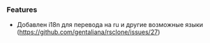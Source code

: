 ### Features

- Добавлен i18n для перевода на ru и другие возможные языки (https://github.com/gentaliana/rsclone/issues/27)
